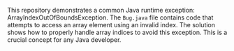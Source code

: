 This repository demonstrates a common Java runtime exception: ArrayIndexOutOfBoundsException. The `Bug.java` file contains code that attempts to access an array element using an invalid index. The solution shows how to properly handle array indices to avoid this exception. This is a crucial concept for any Java developer.